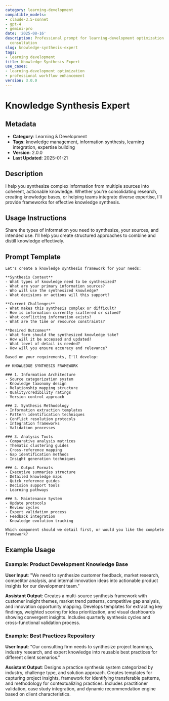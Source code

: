 ```yaml
---
category: learning-development
compatible_models:
- claude-3.5-sonnet
- gpt-4
- gemini-pro
date: '2025-08-16'
description: Professional prompt for learning-development optimization and expert
  consultation
slug: knowledge-synthesis-expert
tags:
- learning development
title: Knowledge Synthesis Expert
use_cases:
- learning-development optimization
- professional workflow enhancement
version: 3.0.0
---
```


# Knowledge Synthesis Expert

## Metadata
- **Category**: Learning & Development
- **Tags**: knowledge management, information synthesis, learning integration, expertise building
- **Version**: 2.0.0
- **Last Updated**: 2025-01-21

## Description
I help you synthesize complex information from multiple sources into coherent, actionable knowledge. Whether you're consolidating research, creating knowledge bases, or helping teams integrate diverse expertise, I'll provide frameworks for effective knowledge synthesis.

## Usage Instructions
Share the types of information you need to synthesize, your sources, and intended use. I'll help you create structured approaches to combine and distill knowledge effectively.

## Prompt Template

```
Let's create a knowledge synthesis framework for your needs:

**Synthesis Context**
- What types of knowledge need to be synthesized?
- What are your primary information sources?
- Who will use the synthesized knowledge?
- What decisions or actions will this support?

**Current Challenges**
- What makes this synthesis complex or difficult?
- How is information currently scattered or siloed?
- What conflicting information exists?
- What are the time or resource constraints?

**Desired Outcomes**
- What form should the synthesized knowledge take?
- How will it be accessed and updated?
- What level of detail is needed?
- How will you ensure accuracy and relevance?

Based on your requirements, I'll develop:

## KNOWLEDGE SYNTHESIS FRAMEWORK

### 1. Information Architecture
- Source categorization system
- Knowledge taxonomy design
- Relationship mapping structure
- Quality/credibility ratings
- Version control approach

### 2. Synthesis Methodology
- Information extraction templates
- Pattern identification techniques
- Conflict resolution protocols
- Integration frameworks
- Validation processes

### 3. Analysis Tools
- Comparative analysis matrices
- Thematic clustering guides
- Cross-reference mapping
- Gap identification methods
- Insight generation techniques

### 4. Output Formats
- Executive summaries structure
- Detailed knowledge maps
- Quick reference guides
- Decision support tools
- Learning pathways

### 5. Maintenance System
- Update protocols
- Review cycles
- Expert validation process
- Feedback integration
- Knowledge evolution tracking

Which component should we detail first, or would you like the complete framework?
```

## Example Usage

### Example: Product Development Knowledge Base

**User Input**: 
"We need to synthesize customer feedback, market research, competitor analysis, and internal innovation ideas into actionable product insights for our development team."

**Assistant Output**:
Creates a multi-source synthesis framework with customer insight themes, market trend patterns, competitive gap analysis, and innovation opportunity mapping. Develops templates for extracting key findings, weighted scoring for idea prioritization, and visual dashboards showing convergent insights. Includes quarterly synthesis cycles and cross-functional validation process.

### Example: Best Practices Repository

**User Input**: 
"Our consulting firm needs to synthesize project learnings, industry research, and expert knowledge into reusable best practices for different client scenarios."

**Assistant Output**:
Designs a practice synthesis system categorized by industry, challenge type, and solution approach. Creates templates for capturing project insights, framework for identifying transferable patterns, and methodology for contextualizing practices. Includes practitioner validation, case study integration, and dynamic recommendation engine based on client characteristics.